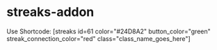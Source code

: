 # streaks-addon

Use Shortcode: [streaks id=61 color="#24D8A2" button_color="green" streak_connection_color="red" class="class_name_goes_here"]
